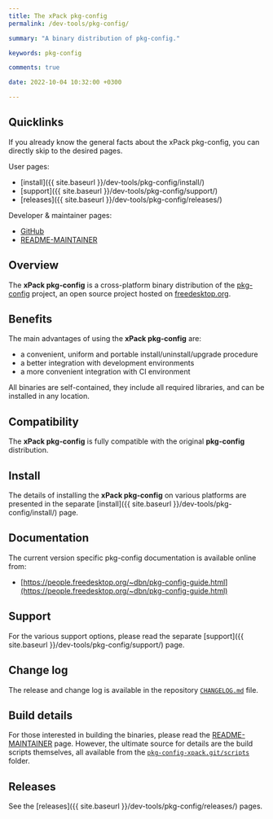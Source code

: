 ```yaml
---
title: The xPack pkg-config
permalink: /dev-tools/pkg-config/

summary: "A binary distribution of pkg-config."

keywords: pkg-config

comments: true

date: 2022-10-04 10:32:00 +0300

---
```


## Quicklinks

If you already know the general facts about the xPack pkg-config, you can
directly skip to the desired pages.

User pages:

- [install]({{ site.baseurl }}/dev-tools/pkg-config/install/)
- [support]({{ site.baseurl }}/dev-tools/pkg-config/support/)
- [releases]({{ site.baseurl }}/dev-tools/pkg-config/releases/)

Developer & maintainer pages:

- [GitHub](https://github.com/xpack-dev-tools/pkg-config-xpack/)
- [README-MAINTAINER](https://github.com/xpack-dev-tools/pkg-config-xpack/blob/xpack/README-MAINTAINER.md)

## Overview

The **xPack pkg-config** is a cross-platform binary distribution of the
[pkg-config](https://www.freedesktop.org/wiki/Software/pkg-config/) project,
an open source project hosted on
[freedesktop.org](https://gitlab.freedesktop.org/pkg-config/pkg-config.git).

## Benefits

The main advantages of using the **xPack pkg-config** are:

- a convenient, uniform and portable install/uninstall/upgrade procedure
- a better integration with development environments
- a more convenient integration with CI environment

All binaries are self-contained, they include all required libraries,
and can be installed in any location.

## Compatibility

The **xPack pkg-config** is fully compatible with the original **pkg-config**
distribution.

## Install

The details of installing the **xPack pkg-config** on various platforms are
presented in the separate
[install]({{ site.baseurl }}/dev-tools/pkg-config/install/) page.

## Documentation

The current version specific pkg-config documentation is available online from:

- [https://people.freedesktop.org/~dbn/pkg-config-guide.html](https://people.freedesktop.org/~dbn/pkg-config-guide.html)

## Support

For the various support options, please read the separate
[support]({{ site.baseurl }}/dev-tools/pkg-config/support/) page.

## Change log

The release and change log is available in the repository
[`CHANGELOG.md`](https://github.com/xpack-dev-tools/pkg-config-xpack/blob/xpack/CHANGELOG.md) file.

## Build details

For those interested in building the binaries, please read the
[README-MAINTAINER](https://github.com/xpack-dev-tools/pkg-config-xpack/blob/xpack/README-MAINTAINER.md)
page.
However, the ultimate source for details are the build scripts themselves,
all available from the
[`pkg-config-xpack.git/scripts`](https://github.com/xpack-dev-tools/pkg-config-xpack/tree/xpack/scripts/)
folder.

## Releases

See the [releases]({{ site.baseurl }}/dev-tools/pkg-config/releases/) pages.
